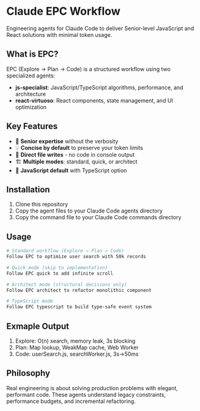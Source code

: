 # Claude EPC Workflow

Engineering agents for Claude Code to deliver Senior-level JavaScript and React solutions with minimal token usage.

## What is EPC?

EPC (Explore → Plan → Code) is a structured workflow using two specialized agents:
- **js-specialist**: JavaScript/TypeScript algorithms, performance, and architecture
- **react-virtuoso**: React components, state management, and UI optimization

## Key Features

- 🚀 **Senior expertise** without the verbosity
- 💡 **Concise by default** to preserve your token limits
- 📁 **Direct file writes** - no code in console output
- 🏗️ **Multiple modes**: standard, quick, or architect
- 🔧 **JavaScript default** with TypeScript option

## Installation

1. Clone this repository
2. Copy the agent files to your Claude Code agents directory
3. Copy the command file to your Claude Code commands directory

## Usage

```bash
# Standard workflow (Explore → Plan → Code)
Follow EPC to optimize user search with 50k records

# Quick mode (skip to implementation)
Follow EPC quick to add infinite scroll

# Architect mode (structural decisions only)
Follow EPC architect to refactor monolithic component

# TypeScript mode
Follow EPC typescript to build type-safe event system
```

## Exmaple Output

1. Explore: O(n) search, memory leak, 3s blocking
2. Plan: Map lookup, WeakMap cache, Web Worker
3. Code: userSearch.js, searchWorker.js, 3s→50ms

## Philosophy

Real engineering is about solving production problems with elegant, performant code. 
These agents understand legacy constraints, performance budgets, and incremental refactoring.
